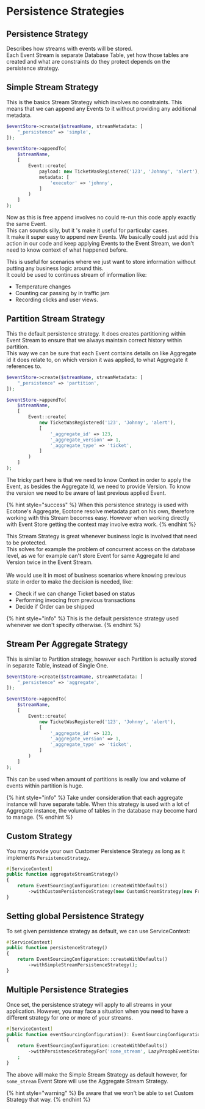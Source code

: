 # Persistence Strategies

## Persistence Strategy

Describes how streams with events will be stored.\
Each Event Stream is separate Database Table, yet how those tables are created and what are constraints do they protect depends on the persistence strategy.

## Simple Stream Strategy

This is the basics Stream Strategy which involves no constraints. This means that we can append any Events to it without providing any additional metadata.&#x20;

```php
$eventStore->create($streamName, streamMetadata: [
    "_persistence" => 'simple',
]);

$eventStore->appendTo(
    $streamName,
    [
        Event::create(
            payload: new TicketWasRegistered('123', 'Johnny', 'alert'),
            metadata: [
                'executor' => 'johnny',
            ]
        )
    ]
);
```

Now as this is free append involves no could re-run this code apply exactly the same Event. \
This can sounds silly, but it 's make it useful for particular cases. \
It make it super easy to append new Events. We basically could just add this action in our code and keep applying Events to the Event Stream, we don't need to know context of what happened before.&#x20;

This is useful for scenarios where we just want to store information without putting any business logic around this. \
It could be used to continues stream of information like:&#x20;

* Temperature changes
* Counting car passing by in traffic jam
* Recording clicks and user views. &#x20;

## Partition Stream Strategy

This the default persistence strategy. It does creates partitioning within Event Stream to ensure that we always maintain correct history within partition. \
This way we can be sure that each Event contains details on like Aggregate id it does relate to, on which version it was applied, to what Aggregate it references to.

```php
$eventStore->create($streamName, streamMetadata: [
    "_persistence" => 'partition',
]);
```

```php
$eventStore->appendTo(
    $streamName,
    [
        Event::create(
            new TicketWasRegistered('123', 'Johnny', 'alert'),
            [
                '_aggregate_id' => 123,
                '_aggregate_version' => 1,
                '_aggregate_type' => 'ticket',
            ]
        )
    ]
);
```

The tricky part here is that we need to know Context in order to apply the Event, as besides the Aggregate Id, we need to provide Version. To know the version we need to be aware of last previous applied Event.&#x20;

{% hint style="success" %}
When this persistence strategy is used with Ecotone's Aggregate, Ecotone resolve metadata part on his own, therefore working with this Stream becomes easy. However when working directly with Event Store getting the context may involve extra work.&#x20;
{% endhint %}

This Stream Strategy is great whenever business logic is involved that need to be protected. \
This solves for example the problem of concurrent access on the database level, as we for example can't store Event for same Aggregate Id and Version twice in the Event Stream. \
\
We would use it in most of business scenarios where knowing previous state in order to make the decision is needed, like:

* Check if we can change Ticket based on status
* Performing invocing from previous transactions
* Decide if Order can be shipped

{% hint style="info" %}
This is the default persistence strategy used whenever we don't specify otherwise.
{% endhint %}

## Stream Per Aggregate Strategy

This is similar to Partition strategy, however each Partition is actually stored in separate Table, instead of Single One.&#x20;

```php
$eventStore->create($streamName, streamMetadata: [
    "_persistence" => 'aggregate',
]);
```

```php
$eventStore->appendTo(
    $streamName,
    [
        Event::create(
            new TicketWasRegistered('123', 'Johnny', 'alert'),
            [
                '_aggregate_id' => 123,
                '_aggregate_version' => 1,
                '_aggregate_type' => 'ticket',
            ]
        )
    ]
);
```

This can be used when amount of partitions is really low and volume of events within partition is huge.&#x20;

{% hint style="info" %}
Take under consideration that each aggregate instance will have separate table. When this strategy is used with a lot of Aggregate instance, the volume of tables in the database may become hard to manage.&#x20;
{% endhint %}

## Custom Strategy

You may provide your own Customer Persistence Strategy as long as it implements `PersistenceStrategy`.

```php
#[ServiceContext]
public function aggregateStreamStrategy()
{
    return EventSourcingConfiguration::createWithDefaults()
        ->withCustomPersistenceStrategy(new CustomStreamStrategy(new FromProophMessageToArrayConverter()));
}
```

## Setting global Persistence Strategy

To set given persistence strategy as default, we can use ServiceContext:

```php
#[ServiceContext]
public function persistenceStrategy()
{
    return EventSourcingConfiguration::createWithDefaults()
        ->withSimpleStreamPersistenceStrategy();
}
```

## Multiple Persistence Strategies

Once set, the persistence strategy will apply to all streams in your application. However, you may face a situation when you need to have a different strategy for one or more of your streams.

```php
#[ServiceContext]
public function eventSourcingConfiguration(): EventSourcingConfiguration
{
    return EventSourcingConfiguration::createWithDefaults()
        ->withPersistenceStrategyFor('some_stream', LazyProophEventStore::AGGREGATE_STREAM_PERSISTENCE)
    ;
}
```

The above will make the Simple Stream Strategy as default however, for `some_stream` Event Store will use the Aggregate Stream Strategy.

{% hint style="warning" %}
Be aware that we won't be able to set Custom Strategy that way.
{% endhint %}
